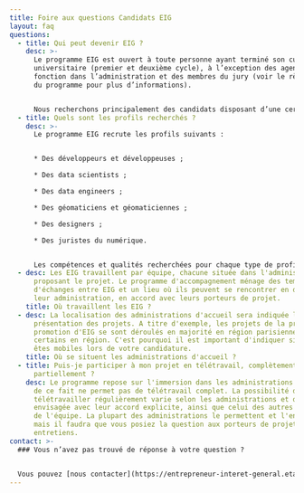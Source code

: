 ```yaml
---
title: Foire aux questions Candidats EIG
layout: faq
questions:
  - title: Qui peut devenir EIG ?
    desc: >-
      Le programme EIG est ouvert à toute personne ayant terminé son cursus
      universitaire (premier et deuxième cycle), à l’exception des agents en
      fonction dans l’administration et des membres du jury (voir le règlement
      du programme pour plus d’informations).


      Nous recherchons principalement des candidats disposant d’une certaine expérience (environ 5 ans), mais des profils moins expérimentés ayant déjà mené des projets d’entreprenariat ou associatifs sont également les bienvenus.
  - title: Quels sont les profils recherchés ?
    desc: >-
      Le programme EIG recrute les profils suivants :


      * Des développeurs et développeuses ;

      * Des data scientists ;

      * Des data engineers ;

      * Des géomaticiens et géomaticiennes ;

      * Des designers ;

      * Des juristes du numérique.


      Les compétences et qualités recherchées pour chaque type de profil sont précisées [ici](https://entrepreneur-interet-general.etalab.gouv.fr/docs/EIG5_Fiche-metiers_Profils-du-numerique.pdf).
  - desc: Les EIG travaillent par équipe, chacune située dans l'administration
      proposant le projet. Le programme d'accompagnement ménage des temps
      d'échanges entre EIG et un lieu où ils peuvent se rencontrer en dehors de
      leur administration, en accord avec leurs porteurs de projet.
    title: Où travaillent les EIG ?
  - desc: La localisation des administrations d'accueil sera indiquée lors de la
      présentation des projets. A titre d'exemple, les projets de la précédente
      promotion d'EIG se sont déroulés en majorité en région parisienne, mais
      certains en région. C'est pourquoi il est important d'indiquer si vous
      êtes mobiles lors de votre candidature.
    title: Où se situent les administrations d'accueil ?
  - title: Puis-je participer à mon projet en télétravail, complètement ou
      partiellement ?
    desc: Le programme repose sur l'immersion dans les administrations d'accueil, et
      de ce fait ne permet pas de télétravail complet. La possibilité de
      télétravailler régulièrement varie selon les administrations et devra être
      envisagée avec leur accord explicite, ainsi que celui des autres membres
      de l'équipe. La plupart des administrations le permettent et l'encadrent,
      mais il faudra que vous posiez la question aux porteurs de projet lors des
      entretiens.
contact: >-
  ### Vous n’avez pas trouvé de réponse à votre question ?


  Vous pouvez [nous contacter](https://entrepreneur-interet-general.etalab.gouv.fr/contact.html "Formulaire de contact") et nous vous répondrons rapidement
---
```

